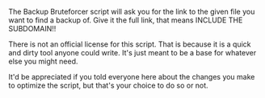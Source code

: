 The Backup Bruteforcer script will ask you for the link to the given file you want to find a backup of. Give it the full link, that means INCLUDE THE SUBDOMAIN!! 

There is not an official license for this script. That is because it is a quick and dirty tool anyone could write. It's just meant to be a base for whatever else you might need.

It'd be appreciated if you told everyone here about the changes you make to optimize the script, but that's your choice to do so or not.
